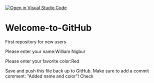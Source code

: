 [![Open in Visual Studio Code](https://classroom.github.com/assets/open-in-vscode-f059dc9a6f8d3a56e377f745f24479a46679e63a5d9fe6f495e02850cd0d8118.svg)](https://classroom.github.com/online_ide?assignment_repo_id=5495010&assignment_repo_type=AssignmentRepo)
# Welcome-to-GitHub
First repository for new users

Please enter your name:William Nigbur

Please enter your favorite color:Red

Save and push this file back up to GitHub. 
Make sure to add a commit comment: "Added name and color"!
Check